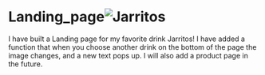 # Landing_page![Jarritos](https://github.com/AlperAyik/Landing_page/assets/144916215/697f80c8-3dce-43db-a8e3-1d95d1aaf28c)
I have built a Landing page for my favorite drink Jarritos!
I have added a function that when you choose another drink on the bottom of the page the image changes, and a new text pops up.
I will also add a product page in the future.
